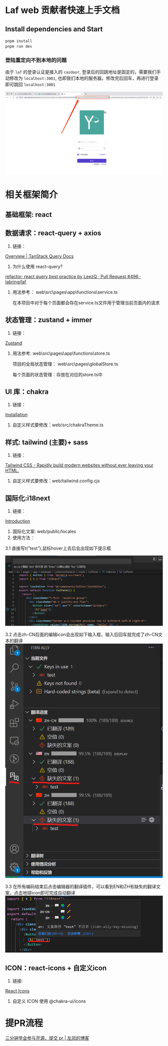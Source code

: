# Laf web 贡献者快速上手文档

## Install dependencies and Start

```bash
pnpm install
pnpm run dev
```

### 登陆重定向不到本地的问题

由于 `laf` 的登录认证是接入的 `casdoor`, 登录后的回跳地址是固定的，需要我们手动修改为 `localhost:3001`, 也即我们本地的服务器。修改完后回车，再进行登录即可跳回 `localhost:3001`

![](./images/change-redirect-uri.png)



# 相关框架简介

## 基础框架: react

## 数据请求：react-query + axios

1. 链接：

[Overview | TanStack Query Docs](https://tanstack.com/query/v4/docs/react/overview)

1. 为什么使用 react-query?

[refactor: react query best practice  by LeezQ · Pull Request #496 · labring/laf](https://github.com/labring/laf/pull/496#issue-1482332711)

1. 用法参考： web\src\pages\app\functions\service.ts

    在本项目中对于每个页面都会存在service.ts文件用于管理当前页面内的请求


## 状态管理：zustand + immer

1. 链接：

[Zustand](https://zustand-demo.pmnd.rs/)

1. 用法参考: web\src\pages\app\functions\store.ts

    项目的全局状态管理： web\src\pages\globalStore.ts

    每个页面的状态管理：存放在对应的store.ts中


## UI 库：chakra

1. 链接：

[Installation](https://chakra-ui.com/getting-started)

1. 自定义样式要修改：web/src/chakraTheme.ts

## 样式: tailwind (主要)+ sass

1. 链接：

[Tailwind CSS - Rapidly build modern websites without ever leaving your HTML.](https://tailwindcss.com/)

1. 自定义样式要修改：web/tailwind.config.cjs

## 国际化:i18next

1. 链接：

[Introduction](https://www.i18next.com/)

1. 国际化文案: web/public/locales
2. 使用方法：

3.1 直接写t(”test”),鼠标hover上去后会出现如下提示框

![](./images/translate-1.png)

3.2 点击zh-CN后面的编辑icon会出现如下输入框，输入后回车就完成了zh-CN文本的翻译
![](./images/translate-2.png)

3.3 在所有编码结束后点击编辑器的翻译插件，可以看到EN和ZH有缺失的翻译文案，点击地球icon即可完成自动翻译
![](./images/translate-0.png)

## ICON：react-icons + 自定义icon

1. 链接:

[React Icons](https://react-icons.github.io/react-icons/)

1. 自定义 ICON 使用 @chakra-ui/icons

# 提PR流程

[三分钟学会参与开源，提交 pr | 左风的博客](https://zuofeng59556.github.io/my-blog/pages/quickStart/pr/)

